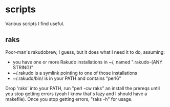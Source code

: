 # scripts
Various scripts I find useful.

## raks
Poor-man's rakudobrew, I guess, but it does what I need it to do, assuming:
- you have one or more Rakudo installations in ~/, named ".rakudo-(ANY STRING)"
- ~/.rakudo is a symlink pointing to one of those installations
- ~/.rakudo/bin/ is in your PATH and contains "perl6"

Drop 'raks' into your PATH, run "perl -cw raks" an install the prereqs until you stop 
getting errors (yeah I know that's lazy and I should have a makefile).  Once you stop 
getting errors, "raks -h" for usage.

